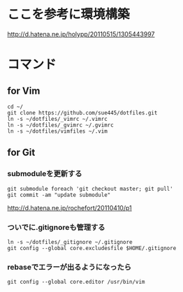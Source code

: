 # ここを参考に環境構築 
http://d.hatena.ne.jp/holypp/20110515/1305443997

# コマンド
## for Vim 
    cd ~/
    git clone https://github.com/sue445/dotfiles.git
    ln -s ~/dotfiles/_vimrc ~/.vimrc
    ln -s ~/dotfiles/_gvimrc ~/.gvimrc
    ln -s ~/dotfiles/vimfiles ~/.vim

## for Git
### submoduleを更新する
    git submodule foreach 'git checkout master; git pull'
    git commit -am "update submodule"
http://d.hatena.ne.jp/rochefort/20110410/p1

### ついでに.gitignoreも管理する
    ln -s ~/dotfiles/_gitignore ~/.gitignore
    git config --global core.excludesfile $HOME/.gitignore

### rebaseでエラーが出るようになったら 
    git config --global core.editor /usr/bin/vim
